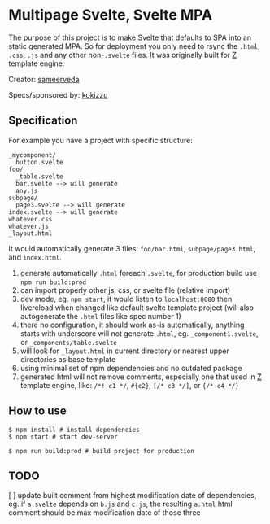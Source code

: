 # Multipage Svelte, Svelte MPA

The purpose of this project is to make Svelte that defaults to SPA into an static generated MPA. So for deployment you only need to rsync the `.html`, `.css`, `.js` and any other non-`.svelte` files. It was originally built for [Z](https://github.com/kokizzu/gotro/tree/master/Z) template engine.

Creator: [sameerveda](//github.com/sameerveda)

Specs/sponsored by: [kokizzu](//github.com/kokizzu)

## Specification

For example you have a project with specific structure:

```shell
_mycomponent/
  button.svelte
foo/
  _table.svelte
  bar.svelte --> will generate 
  any.js
subpage/
  page3.svelte --> will generate
index.svelte --> will generate
whatever.css
whatever.js
_layout.html
```

It would automatically generate 3 files: `foo/bar.html`, `subpage/page3.html`, and `index.html`.

1. generate automatically `.html` foreach `.svelte`, for production build use `npm run build:prod`
2. can import properly other js, css, or svelte file (relative import)
3. dev mode, eg. `npm start`, it would listen to `localhost:8080` then livereload when changed like default svelte template project (will also autogenerate the `.html` files like spec number 1)
4. there no configuration, it should work as-is automatically, anything starts with underscore will not generate `.html`, eg. `_component1.svelte`, or `_components/table.svelte`
5. will look for `_layout.html` in current directory or nearest upper directories as base template
6. using minimal set of npm dependencies and no outdated package
7. generated html will not remove comments, especially one that used in [Z](https://github.com/kokizzu/gotro/tree/master/Z) template engine, like: `/*! c1 */`, `#{c2}`, `[/* c3 */]`, or `{/* c4 */}`

## How to use

```shell
$ npm install # install dependencies
$ npm start # start dev-server

$ npm run build:prod # build project for production

```

## TODO

[ ] update built comment from highest modification date of dependencies, eg. if `a.svelte` depends on `b.js` and `c.js`, the resulting `a.html` html comment should be max modification date of those three 
